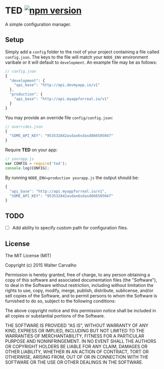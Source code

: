 TED [![npm version](https://badge.fury.io/js/ted.svg)](http://badge.fury.io/js/ted)
===

A simple configuration manager.

## Setup
Simply add a `config` folder to the root of your project containing a file called `config.json`. The keys to the file will match your `NODE_ENV` environment varibale or it will default to `development`. An example file may be as follows:

```js
// config.json
{
  "development": {
    "api_base": "http://api.devmyapp.io/v1"
  },
  "production": {
    "api_base": "http://api.myappforreal.io/v1"
  }
}
```

You may provide an override file `config/config.json`:

```js
// overrides.json
{
  "SOME_API_KEY": "953532842asdax6sdasd866505047"
}
```

Require **TED** on your app:

```js
// yourapp.js
var CONFIG = require('ted');
console.log(CONFIG);
```

By running `NODE_ENV=production yourapp.js` the output should be:
```js
{
  "api_base": "http://api.myappforreal.io/v1",
  "SOME_API_KEY": "953532842asdax6sdasd866505047"
}
```

## TODO
- [ ] Add ability to specify custom path for configuration files.

## License

The MIT License (MIT)

Copyright (c) 2015 Walter Carvalho

Permission is hereby granted, free of charge, to any person obtaining a copy
of this software and associated documentation files (the "Software"), to deal
in the Software without restriction, including without limitation the rights
to use, copy, modify, merge, publish, distribute, sublicense, and/or sell
copies of the Software, and to permit persons to whom the Software is
furnished to do so, subject to the following conditions:

The above copyright notice and this permission notice shall be included in
all copies or substantial portions of the Software.

THE SOFTWARE IS PROVIDED "AS IS", WITHOUT WARRANTY OF ANY KIND, EXPRESS OR
IMPLIED, INCLUDING BUT NOT LIMITED TO THE WARRANTIES OF MERCHANTABILITY,
FITNESS FOR A PARTICULAR PURPOSE AND NONINFRINGEMENT. IN NO EVENT SHALL THE
AUTHORS OR COPYRIGHT HOLDERS BE LIABLE FOR ANY CLAIM, DAMAGES OR OTHER
LIABILITY, WHETHER IN AN ACTION OF CONTRACT, TORT OR OTHERWISE, ARISING FROM,
OUT OF OR IN CONNECTION WITH THE SOFTWARE OR THE USE OR OTHER DEALINGS IN
THE SOFTWARE.
